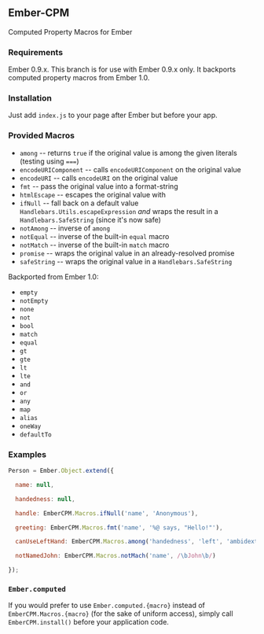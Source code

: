 ## Ember-CPM

Computed Property Macros for Ember

### Requirements

Ember 0.9.x. This branch is for use with Ember 0.9.x only. It backports
computed property macros from Ember 1.0.

### Installation

Just add `index.js` to your page after Ember but before your app.

### Provided Macros

 * `among` -- returns `true` if the original value is among the given literals
   (testing using `===`)
 * `encodeURIComponent` -- calls `encodeURIComponent` on the original value
 * `encodeURI` -- calls `encodeURI` on the original value
 * `fmt` -- pass the original value into a format-string
 * `htmlEscape` -- escapes the original value with
 * `ifNull` -- fall back on a default value
   `Handlebars.Utils.escapeExpression` *and* wraps the result in a
   `Handlebars.SafeString` (since it's now safe)
 * `notAmong` -- inverse of `among`
 * `notEqual` -- inverse of the built-in `equal` macro
 * `notMatch` -- inverse of the built-in `match` macro
 * `promise` -- wraps the original value in an already-resolved promise
 * `safeString` -- wraps the original value in a `Handlebars.SafeString`

Backported from Ember 1.0:

 * `empty`
 * `notEmpty`
 * `none`
 * `not`
 * `bool`
 * `match`
 * `equal`
 * `gt`
 * `gte`
 * `lt`
 * `lte`
 * `and`
 * `or`
 * `any`
 * `map`
 * `alias`
 * `oneWay`
 * `defaultTo`

### Examples

```javascript
Person = Ember.Object.extend({

  name: null,

  handedness: null,

  handle: EmberCPM.Macros.ifNull('name', 'Anonymous'),

  greeting: EmberCPM.Macros.fmt('name', '%@ says, "Hello!"'),

  canUseLeftHand: EmberCPM.Macros.among('handedness', 'left', 'ambidextrous'),

  notNamedJohn: EmberCPM.Macros.notMach('name', /\bJohn\b/)

});
```
### `Ember.computed`

If you would prefer to use `Ember.computed.{macro}` instead of
`EmberCPM.Macros.{macro}` (for the sake of uniform access), simply call
`EmberCPM.install()` before your application code.
